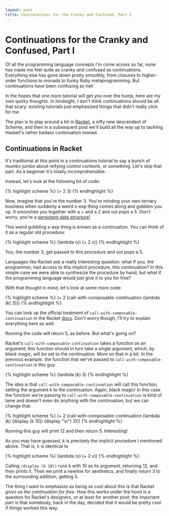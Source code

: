 ```yaml
---
layout: post
title: Continuations for the Cranky and Confused, Part I
---
```


# Continuations for the Cranky and Confused, Part I

Of all the programming language concepts I'm come across so far, none has made
me feel quite as cranky and confused as continuations. Everything else has gone
down pretty smoothly, from closures to higher-order functions to monads to
funky Ruby metaprogramming. But continuations have been confusing as hell.

In the hopes that one more tutorial will get you over the hump, here are my own
quirky thoughts. In hindsight, I don't think continuations should be all that
scary; existing tutorials just emphasized things that didn't really click for
me.

The plan is to play around a bit in
[Racket](www.racket-lang.org), a nifty new descendant of Scheme, and then in
a subsequent post we'll build all the way up to tackling Haskell's rather
badass continuation monad.

## Continuations in Racket

It's traditional at this point in a continuations tutorial to say a bunch of
mumbo jumbo about reifying control contexts, or something. Let's skip that
part. As a beginner it's totally incomprehensible.

Instead, let's look at the following bit of code:

{% highlight scheme %}
(+ 2 3)
{% endhighlight %}

Now, imagine that you're the number 3. You're minding your own ternary
business when suddenly a weird s-exp thing comes along and gobbles you up. It 
smooshes you together with a + and a 2 and out pops a 5. Don't worry, you're
a [persistent data
structure!](http://existentialtype.wordpress.com/2011/04/09/persistence-of-memory/)

This weird gobbling s-exp thing is known as a continuation. You can think of it
as a regular old procedure:

{% highlight scheme %}
(lambda (x)
  (+ 2 x))
{% endhighlight %}

You, the number 3, get passed to this procedure and out pops a 5.

Languages like Racket ask a really interesting question: what if you, the
programmer, had access to this implicit procedure, this continuation? In this
simple case we were able to synthesize the procedure by hand, but what if the
programming language would just give it to you for free?

With that thought in mind, let's look at some more code:

{% highlight scheme %}
(+ 2 (call-with-composable-continuation
       (lambda (k)
         3)))
{% endhighlight %}

You can look up the official treatment of
<code>call-with-composable-continuation</code> in the Racket
[docs](http://docs.racket-lang.org/guide/Continuations.html). Don't worry
though, I'll try to explain everything here as well.

Running the code will return 5, as before. But what's going on?

Racket's <code>call-with-composable-continuation</code> takes a function as
an argument; this function should in turn take a single argument, which, _by
black magic_, will be set to the continuation. More on that in a bit. In the
previous example, the function that we've passed to
<code>call-with-composable-continuation</code> is this guy:

{% highlight scheme %}
(lambda (k) 3)
{% endhighlight %}

The idea is that <code>call-with-composable-continuation</code>
will call this function, setting the argument k to the continuation. Again,
black magic! In this case the function we're passing to
<code>call-with-composable-continuation</code> is kind of lame and doesn't even
do anything with the continuation, but we can change that.

{% highlight scheme %}
(+ 2 (call-with-composable-continuation
       (lambda (k)
         (display (k 10))
         (display "\n")
         3)))
{% endhighlight %}

Running this guy will print 12 and then return 5. Interesting!

As you may have guessed, k is precisely the implicit procedure I mentioned
above. That is, k is identical to

{% highlight scheme %}
(lambda (x)
  (+ 2 x))
{% endhighlight %}

Calling <code>(display (k 10))</code> runs k with 10 as its argument, returning
12, and then prints it. Then we print a newline for aesthetics, and finally
return 3 to the surrounding addition, getting 5.

The thing I want to emphasize as being so cool about this is that Racket *gives
us the continuation for free*. How this works under the hood is a
question for Racket's designers, or at least for another post; the important
part is that somebody, back in the day, decided that it would be pretty cool if
things worked this way.
